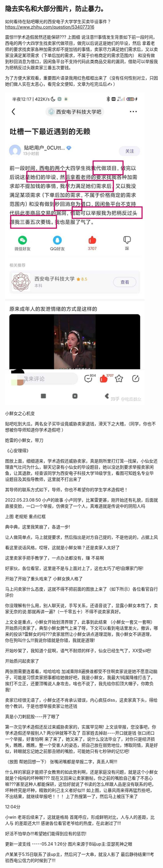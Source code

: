 隐去实名和大部分图片，防止暴力。
------------------------------------
如何看待在贴吧曝光的西安电子大学学生买卖毕设事件？
https://www.zhihu.com/question/534077316


震惊!!!学术造假居然还能保研???
上图细 说注意!!!事情发生背景如下前一段时间，西电的两个大四学生找卖家代做项目，做完以后说这是她们的毕设，然后
拿着老师的要求找卖家各种加需求却不提加钱的事情，卖家尽力满足她们需求后，又以卖家没满足某项需求（下单后加的需求，不属于价格商定的需求范围内）
和没有做到秒回消息为借口，因闲鱼平台不支持代码此类商品交易的漏洞，借助可以举报我为把柄反过头跟卖家三番五次要钱。

为了方便大家观看，重要图片语录我用红色框框出来了（没有任何性别对立，只因她们做人实在太恶心，看完全文便知，文章为吃完瓜后✍ ）

![alt text](https://github.com/lien3097103/do-NOT-apply-to-Xidian/blob/main/%E8%B5%84%E6%BA%90/7.jpg?raw=true)

小鮮女之心机变

贴吧吃到大瓜，两名女子买毕设竟威胁卖家退钱，滑天下之大稽，（同学，你也不想被你导师知道你学术造假吧 ）

姓雷的小鮮女，带刀

《心安理得》

图放上面，细细道来，学术造假还威胁卖家，真是厕所里打灯笼--找屎，小仙女还理直气壮问为什么，聊天记录有小仙女的毕设题目，她以没达到要求举报卖家闲鱼，让其退款，经查该同学为西安电子科技大学18级学生，看图可知姓名专业毕设题目及其指导教师，这里就不打出来了

其导师的联系方式如下，导师，你也不希望你的学生学术造假吧！

2022.05.23.08:50
小卢的故事
小卢同学，比某雷更甚，刚开始还有礼貌，后面就直接变脸，一口一个举报，仿佛变了一个人，真难道就是传说中的阴阳人吗

上图 老规矩 重点红框

典中典，这里我笑崩了，各退一步!

让人做简单点，马上就提要求，然后指出是对方自己提的，不是他说的，占据上风

看这里说话风格，哎呀，这就是小鮮女嘛？还是卖家人太好了

这里卖家手把手教学了，一点办法都没有，赚 不易啊

好家伙，各位看官，这里是不是与上面对上了，这也太巧了吧!自爆家门呀!

开始了开始了重头戏来了
小鮮女换人格了

马上问卖家什么态度，这就不得不把前面的图放上来了（如下所示）各位看官自行评价

你没理解有什么用，别人聊天说，手写关系，还语音说了，显露小鮮女本性了，卖家无奈的说:那就再讲一遍?（一千零五十）不得不说卖家真好。

上文全是重点，小鮮女开始划清界限了，此事到此结束 （小鮮女一套又一套啊）开始质问卖家了，典型小鮮女脾气上来了呀，下文可以看到电话里发火，撤诉，哪来的投诉?雷鮮女的吗???卖家居然让小鮮女讲点道理混账，我小鮮女不讲道理，你在狗叫什么!!!我说你错就是你错，我就是道理!

开始吵架了，我知道个屁啊，语气不耐烦的样子，仙女已经生气了，XX受si吧!

开始质问起卖家了

两张图需要连着看，哈哈哈哈     加减乘除8遍换谁都受不住啊卖家说是她不愿意动脑子，可能是习惯卖家把事都给她做好吧，我是小鮮女，我最大!纯属降维打击了，挨打不立正，还要顶嘴说人身攻击，啥也不说了，我先给你扣顶大帽子，你欺负我!

卖家已经很无语了，小鮮女还不肯承认错误，内心疯狂diss，这卖家真下头，得给他个教训，于是也想举报卖家让他还钱

真是小刀剌屁股----开了眼了

第一次见学术造假还反过来威胁卖家的，实属罕见啊!
上文谈举报，您没事吧，你学术造假还举报别人?
两分钟就等不及了
百家姓去掉赵----开口就是钱
张口闭口一个举报，好害怕啊
来了来了，她又来了，说什么没法毕业了，对你只是经济损失，瞧瞧，瞧瞧，整一个受害人的姿态，把自己放在弱势地位，博取同情，真是好似，转眼就忘记她之前那丑陋的嘴脸，可能她只有七秒钟的记忆吧!

（放图 帮她回想一下）
张嘴闭嘴都是举报二字，真丢人啊!!!

什么样的家庭才能把子女教育的如此势利啊，还是家庭没有问题，就是这个小鮮女就是个纯纯的坏种啊???
现在又回来让卖家删帖，你之前的嘴脸自己看了不恶心嘛???甚至这种人都能保研，这恰好就说了书读的怎么样跟人品是没有联系的吧，坏种终究是坏种，精致的利己主义者好似!!!
如上图，让暴风雨来得再猛烈些吧，不出结果，就继续举报吧！！！
上了热搜第一了，然后马上被压下来了

12:04分

小win
老哥后续来了，这就是格局
首尾呼应，形成鲜明对比，人与人的差距，比人与 的差距还大!!!
感谢各位看官老爷给的热度，在此谢过了!!!

好活不怕举办!!!希望她们能得到应有的惩罚!



更新一波支线 -----05.24 1:26分
图片来源于B站up主:亚瑟死神之眼

卢某某于5.15日联系了该up主，然后问了一大串，就没人影了
最后静待结果!!!考验西电公信力的时候到了!!!

